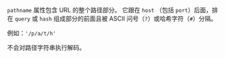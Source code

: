
`pathname` 属性包含 URL 的整个路径部分。
它跟在 `host` （包括 `port`）后面，排在 `query` 或 `hash` 组成部分的前面且被 ASCII 问号（`?`）或哈希字符（`#`）分隔。

例如：`'/p/a/t/h'`

不会对路径字符串执行解码。


